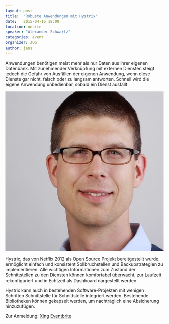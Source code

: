 ```yaml
---
layout: post
title:  "Robuste Anwendungen mit Hystrix"
date:   2015-04-16 18:00
location: onsite
speaker: "Alexander Schwartz"
categories: event
organizer: JUG
author: jens
---
```

Anwendungen benötigen meist mehr als nur Daten aus ihrer eigenen Datenbank. Mit zunehmender Verknüpfung mit externen
Diensten steigt jedoch die Gefahr von Ausfällen der eigenen Anwendung, wenn diese Dienste gar nicht, falsch oder zu
langsam antworten. Schnell wird die eigene Anwendung unbedienbar, sobald ein Dienst ausfällt.

<img src="/assets/articles/alexanderschwartz.jpg" class="speaker" />

Hystrix, das von Netflix 2012 als Open Source Projekt bereitgestellt wurde, ermöglicht einfach und konsistent
Sollbruchstellen und Backupstrategien zu implementieren. Alle wichtigen Informationen zum Zustand der Schnittstellen zu
den Diensten können komfortabel überwacht, zur Laufzeit rekonfiguriert und in Echtzeit als Dashboard dargestellt werden.

Hystrix kann auch in bestehenden Software-Projekten mit wenigen Schritten Schnittstelle für Schnittstelle integriert
werden. Bestehende Bibliotheken können gekapselt werden, um nachträglich eine Absicherung hinzuzufügen.


Zur Anmeldung:
[Xing](https://www.xing.com/events/robuste-anwendungen-hystrix-1538404)
[Eventbrite](https://www.eventbrite.de/e/robuste-anwendungen-mit-hystrix-tickets-16281929690)